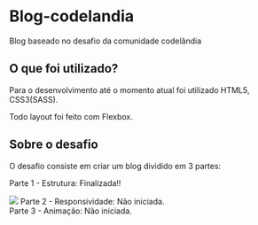 # Blog-codelandia
Blog baseado no desafio da comunidade codelândia

## O que foi utilizado?
Para o desenvolvimento até o momento atual foi utilizado HTML5, CSS3(SASS).

Todo layout foi feito com Flexbox.

## Sobre o desafio
O desafio consiste em criar um blog dividido em 3 partes:


Parte 1 - Estrutura: Finalizada!!</br>

<image src="https://raw.githubusercontent.com/LeSales/blog-codelandia/main/images/desafio1.PNG">
Parte 2 - Responsividade: Não iniciada.</br>
Parte 3 - Animação: Não iniciada.
